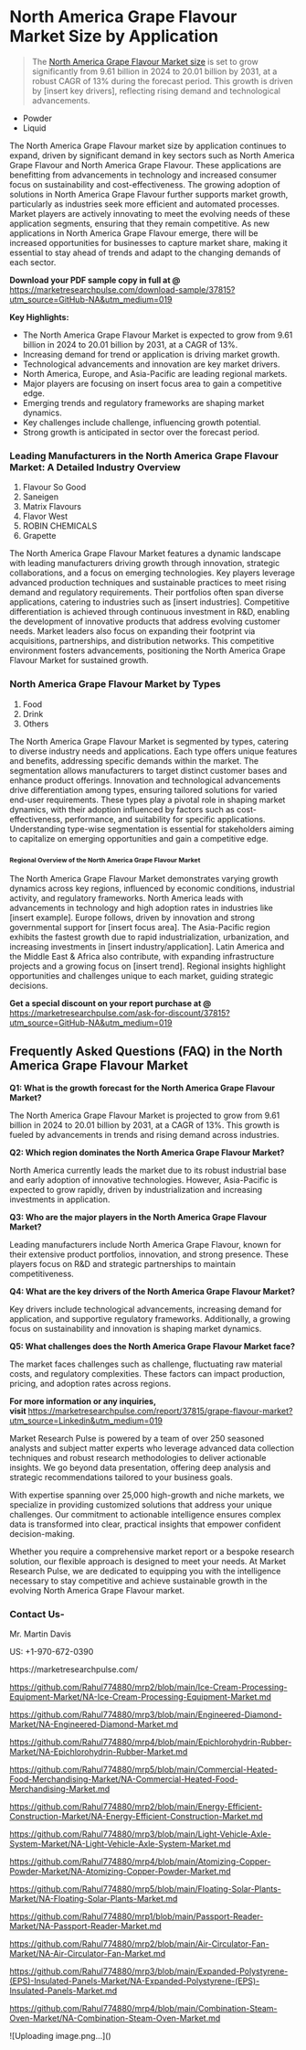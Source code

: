 <h1>North America Grape Flavour Market&nbsp;Size by Application</h1><blockquote><p>The <a href="https://marketresearchpulse.com/download-sample/37815?utm_source=GitHub-NA&amp;utm_medium=019">North America Grape Flavour Market size</a> is set to grow significantly from 9.61 billion in 2024 to 20.01 billion by 2031, at a robust CAGR of 13% during the forecast period. This growth is driven by [insert key drivers], reflecting rising demand and technological advancements.</p></blockquote><ul><li>Powder<li> Liquid</li></ul><p>The North America Grape Flavour market size by application continues to expand, driven by significant demand in key sectors such as North America Grape Flavour and North America Grape Flavour. These applications are benefitting from advancements in technology and increased consumer focus on sustainability and cost-effectiveness. The growing adoption of solutions in North America Grape Flavour further supports market growth, particularly as industries seek more efficient and automated processes. Market players are actively innovating to meet the evolving needs of these application segments, ensuring that they remain competitive. As new applications in North America Grape Flavour emerge, there will be increased opportunities for businesses to capture market share, making it essential to stay ahead of trends and adapt to the changing demands of each sector.</p><p><strong>Download your PDF sample copy in full at @ </strong><a href="https://marketresearchpulse.com/download-sample/37815?utm_source=GitHub-NA&amp;utm_medium=019">https://marketresearchpulse.com/download-sample/37815?utm_source=GitHub-NA&amp;utm_medium=019</a></p><p><strong>Key Highlights: </strong></p><ul><li>The North America Grape Flavour Market is expected to grow from 9.61 billion in 2024 to 20.01 billion by 2031, at a CAGR of 13%.</li><li>Increasing demand for trend or application is driving market growth.</li><li>Technological advancements and innovation are key market drivers.</li><li>North America, Europe, and Asia-Pacific are leading regional markets.</li><li>Major players are focusing on insert focus area to gain a competitive edge.</li><li>Emerging trends and regulatory frameworks are shaping market dynamics.</li><li>Key challenges include challenge, influencing growth potential.</li><li>Strong growth is anticipated in sector over the forecast period.</li></ul><h3>Leading Manufacturers in the North America Grape Flavour Market: A Detailed Industry Overview</h3><ol><li>Flavour So Good</li><li>Saneigen</li><li>Matrix Flavours</li><li>Flavor West</li><li>ROBIN CHEMICALS</li><li>Grapette</li></ol><div class="flex max-w-full flex-col flex-grow"><div class="min-h-8 text-message flex w-full flex-col items-end gap-2 whitespace-normal break-words [.text-message+&amp;]:mt-5" dir="auto" data-message-author-role="assistant" data-message-id="fd8432e4-4910-450d-b182-61b7bfb0a01f" data-message-model-slug="gpt-4o"><div class="flex w-full flex-col gap-1 empty:hidden first:pt-[3px]"><div class="markdown prose w-full break-words dark:prose-invert light"><p>The North America Grape Flavour Market features a dynamic landscape with leading manufacturers driving growth through innovation, strategic collaborations, and a focus on emerging technologies. Key players leverage advanced production techniques and sustainable practices to meet rising demand and regulatory requirements. Their portfolios often span diverse applications, catering to industries such as [insert industries]. Competitive differentiation is achieved through continuous investment in R&amp;D, enabling the development of innovative products that address evolving customer needs. Market leaders also focus on expanding their footprint via acquisitions, partnerships, and distribution networks. This competitive environment fosters advancements, positioning the North America Grape Flavour Market for sustained growth.</p></div></div></div></div><h3>North America Grape Flavour Market by Types</h3><ol><li>Food<li> Drink<li> Others</li></ol><div class="flex max-w-full flex-col flex-grow"><div class="min-h-8 text-message flex w-full flex-col items-end gap-2 whitespace-normal break-words [.text-message+&amp;]:mt-5" dir="auto" data-message-author-role="assistant" data-message-id="084470be-0bb7-4664-bddf-5156b4f41249" data-message-model-slug="gpt-4o-mini"><div class="flex w-full flex-col gap-1 empty:hidden first:pt-[3px]"><div class="markdown prose w-full break-words dark:prose-invert light"><p>The North America Grape Flavour Market is segmented by types, catering to diverse industry needs and applications. Each type offers unique features and benefits, addressing specific demands within the market. The segmentation allows manufacturers to target distinct customer bases and enhance product offerings. Innovation and technological advancements drive differentiation among types, ensuring tailored solutions for varied end-user requirements. These types play a pivotal role in shaping market dynamics, with their adoption influenced by factors such as cost-effectiveness, performance, and suitability for specific applications. Understanding type-wise segmentation is essential for stakeholders aiming to capitalize on emerging opportunities and gain a competitive edge.</p></div></div></div></div><h3><span style="font-size: 11px;">Regional Overview of the North America Grape Flavour Market</span></h3><div class="flex max-w-full flex-col flex-grow"><div class="min-h-8 text-message flex w-full flex-col items-end gap-2 whitespace-normal break-words [.text-message+&amp;]:mt-5" dir="auto" data-message-author-role="assistant" data-message-id="e9038762-ce64-4e30-91c9-9bd413514231" data-message-model-slug="gpt-4o-mini"><div class="flex w-full flex-col gap-1 empty:hidden first:pt-[3px]"><div class="markdown prose w-full break-words dark:prose-invert light"><p>The North America Grape Flavour Market demonstrates varying growth dynamics across key regions, influenced by economic conditions, industrial activity, and regulatory frameworks. North America leads with advancements in technology and high adoption rates in industries like [insert example]. Europe follows, driven by innovation and strong governmental support for [insert focus area]. The Asia-Pacific region exhibits the fastest growth due to rapid industrialization, urbanization, and increasing investments in [insert industry/application]. Latin America and the Middle East &amp; Africa also contribute, with expanding infrastructure projects and a growing focus on [insert trend]. Regional insights highlight opportunities and challenges unique to each market, guiding strategic decisions.</p></div></div></div></div><p><strong>Get a special discount on your report purchase at @ </strong><a href="https://marketresearchpulse.com/ask-for-discount/37815?utm_source=GitHub-NA&amp;utm_medium=019">https://marketresearchpulse.com/ask-for-discount/37815?utm_source=GitHub-NA&amp;utm_medium=019</a></p><h2>Frequently Asked Questions (FAQ) in the North America Grape Flavour Market</h2><p><strong>Q1: What is the growth forecast for the North America Grape Flavour Market?</strong></p><p>The North America Grape Flavour Market is projected to grow from 9.61 billion in 2024 to 20.01 billion by 2031, at a CAGR of 13%. This growth is fueled by advancements in trends and rising demand across industries.</p><p><strong>Q2: Which region dominates the North America Grape Flavour Market?</strong></p><p>North America currently leads the market due to its robust industrial base and early adoption of innovative technologies. However, Asia-Pacific is expected to grow rapidly, driven by industrialization and increasing investments in application.</p><p><strong>Q3: Who are the major players in the North America Grape Flavour Market?</strong></p><p>Leading manufacturers include North America Grape Flavour, known for their extensive product portfolios, innovation, and strong presence. These players focus on R&amp;D and strategic partnerships to maintain competitiveness.</p><p><strong>Q4: What are the key drivers of the North America Grape Flavour Market?</strong></p><p>Key drivers include technological advancements, increasing demand for application, and supportive regulatory frameworks. Additionally, a growing focus on sustainability and innovation is shaping market dynamics.</p><p><strong>Q5: What challenges does the North America Grape Flavour Market face?</strong></p><p>The market faces challenges such as challenge, fluctuating raw material costs, and regulatory complexities. These factors can impact production, pricing, and adoption rates across regions.</p><p><strong>For more information or any inquiries, visit&nbsp;</strong><a href="https://marketresearchpulse.com/report/37815/grape-flavour-market?utm_source=Linkedin&utm_medium=019">https://marketresearchpulse.com/report/37815/grape-flavour-market?utm_source=Linkedin&utm_medium=019</a></p><p>Market Research Pulse is powered by a team of over 250 seasoned analysts and subject matter experts who leverage advanced data collection techniques and robust research methodologies to deliver actionable insights. We go beyond data presentation, offering deep analysis and strategic recommendations tailored to your business goals.</p><p>With expertise spanning over 25,000 high-growth and niche markets, we specialize in providing customized solutions that address your unique challenges. Our commitment to actionable intelligence ensures complex data is transformed into clear, practical insights that empower confident decision-making.</p><p>Whether you require a comprehensive market report or a bespoke research solution, our flexible approach is designed to meet your needs. At Market Research Pulse, we are dedicated to equipping you with the intelligence necessary to stay competitive and achieve sustainable growth in the evolving North America Grape Flavour market.</p><h3><strong>Contact Us-</strong></h3><p>Mr. Martin Davis</p><p>US: +1-970-672-0390</p><p>https://marketresearchpulse.com/</p><p><a href="https://github.com/Rahul774880/mrp2/blob/main/Ice-Cream-Processing-Equipment-Market/NA-Ice-Cream-Processing-Equipment-Market.md">https://github.com/Rahul774880/mrp2/blob/main/Ice-Cream-Processing-Equipment-Market/NA-Ice-Cream-Processing-Equipment-Market.md</a></p><p><a href="https://github.com/Rahul774880/mrp3/blob/main/Engineered-Diamond-Market/NA-Engineered-Diamond-Market.md">https://github.com/Rahul774880/mrp3/blob/main/Engineered-Diamond-Market/NA-Engineered-Diamond-Market.md</a></p><p><a href="https://github.com/Rahul774880/mrp4/blob/main/Epichlorohydrin-Rubber-Market/NA-Epichlorohydrin-Rubber-Market.md">https://github.com/Rahul774880/mrp4/blob/main/Epichlorohydrin-Rubber-Market/NA-Epichlorohydrin-Rubber-Market.md</a></p><p><a href="https://github.com/Rahul774880/mrp5/blob/main/Commercial-Heated-Food-Merchandising-Market/NA-Commercial-Heated-Food-Merchandising-Market.md">https://github.com/Rahul774880/mrp5/blob/main/Commercial-Heated-Food-Merchandising-Market/NA-Commercial-Heated-Food-Merchandising-Market.md</a></p><p><a href="https://github.com/Rahul774880/mrp2/blob/main/Energy-Efficient-Construction-Market/NA-Energy-Efficient-Construction-Market.md">https://github.com/Rahul774880/mrp2/blob/main/Energy-Efficient-Construction-Market/NA-Energy-Efficient-Construction-Market.md</a></p><p><a href="https://github.com/Rahul774880/mrp3/blob/main/Light-Vehicle-Axle-System-Market/NA-Light-Vehicle-Axle-System-Market.md">https://github.com/Rahul774880/mrp3/blob/main/Light-Vehicle-Axle-System-Market/NA-Light-Vehicle-Axle-System-Market.md</a></p><p><a href="https://github.com/Rahul774880/mrp4/blob/main/Atomizing-Copper-Powder-Market/NA-Atomizing-Copper-Powder-Market.md">https://github.com/Rahul774880/mrp4/blob/main/Atomizing-Copper-Powder-Market/NA-Atomizing-Copper-Powder-Market.md</a></p><p><a href="https://github.com/Rahul774880/mrp5/blob/main/Floating-Solar-Plants-Market/NA-Floating-Solar-Plants-Market.md">https://github.com/Rahul774880/mrp5/blob/main/Floating-Solar-Plants-Market/NA-Floating-Solar-Plants-Market.md</a></p><p><a href="https://github.com/Rahul774880/mrp1/blob/main/Passport-Reader-Market/NA-Passport-Reader-Market.md">https://github.com/Rahul774880/mrp1/blob/main/Passport-Reader-Market/NA-Passport-Reader-Market.md</a></p><p><a href="https://github.com/Rahul774880/mrp2/blob/main/Air-Circulator-Fan-Market/NA-Air-Circulator-Fan-Market.md">https://github.com/Rahul774880/mrp2/blob/main/Air-Circulator-Fan-Market/NA-Air-Circulator-Fan-Market.md</a></p><p><a href="https://github.com/Rahul774880/mrp3/blob/main/Expanded-Polystyrene-(EPS)-Insulated-Panels-Market/NA-Expanded-Polystyrene-(EPS)-Insulated-Panels-Market.md">https://github.com/Rahul774880/mrp3/blob/main/Expanded-Polystyrene-(EPS)-Insulated-Panels-Market/NA-Expanded-Polystyrene-(EPS)-Insulated-Panels-Market.md</a></p><p><a href="https://github.com/Rahul774880/mrp4/blob/main/Combination-Steam-Oven-Market/NA-Combination-Steam-Oven-Market.md">https://github.com/Rahul774880/mrp4/blob/main/Combination-Steam-Oven-Market/NA-Combination-Steam-Oven-Market.md</a></p>
![Uploading image.png…]()
